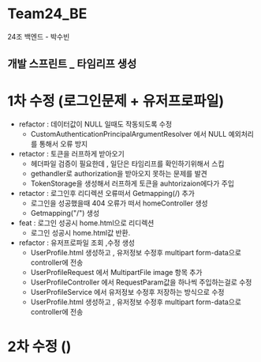 # Team24_BE
24조 백엔드 - 박수빈

## 개발 스프린트 _ 타임리프 생성

# 1차 수정 (로그인문제 + 유저프로파일)
- refactor : 데이터값이 NULL 일때도 작동되도록 수정
  -  CustomAuthenticationPrincipalArgumentResolver 에서 NULL 예외처리를 통해서
  오류 방지
- retactor : 토큰을 러프하게 받아오기
  - 헤더파일 검증이 필요한데 , 일단은 타임리프를 확인하기위해서 스킵
  -  gethandler로 authorization을 받아오지 못하는 문제를 발견
  -  TokenStorage을 생성해서 러프하게 토큰을 auhtorizaion에다가 주입
- retactor : 로그인후 리디렉션 오류떠서 Getmapping(/) 추가
  - 로그인을 성공했을때 404 오류가 떠서 homeController 생성
  -  Getmapping("/") 생성
- feat : 로그인 성공시 home.html으로 리디렉션
  - 로그인 성공시 home.html값 반환.
- refactor : 유저프로파일 조회 ,수정 생성
    - UserProfile.html 생성하고 , 유저정보 수정후 multipart form-data으로 controller에 전송
    - UserProfileRequest 에서 MultipartFile image 항목 추가
    -  UserProfileController 에서 RequestParam값을 하나씩 주입하는걸로 수정
    - UserProfileService 에서 유저정보 수정후 저장하는 방식으로 수정
    - UserProfile.html 생성하고 , 유저정보 수정후 multipart form-data으로 controller에 전송


# 2차 수정 ()
